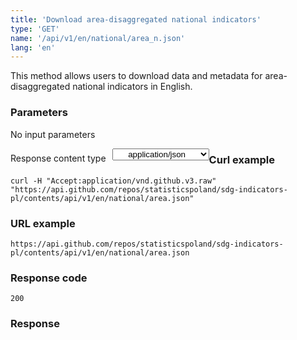 ```yaml
---
title: 'Download area-disaggregated national indicators'
type: 'GET'
name: '/api/v1/en/national/area_n.json'
lang: 'en'
---
```


This method allows users to download data and metadata for area-disaggregated national indicators in English.

### Parameters

<p>No input parameters</p>

<p style='float:left;margin-top: 7px;'>Response content type</p>
<select style='float:left;padding: 0px 15px;width: 155px;margin-left: 10px;text-align-last: center;'>
  <option>application/json</option>
</select>

<div id='exampleNatArea'>

<h3 id="przykładowy-curl">Curl example</h3>

<p><code class="highlighter-rouge">curl -H "Accept:application/vnd.github.v3.raw" "https://api.github.com/repos/statisticspoland/sdg-indicators-pl/contents/api/v1/en/national/area.json"</code></p>

<h3 id="przykładowy-url">URL example</h3>

<p><code class="highlighter-rouge">https://api.github.com/repos/statisticspoland/sdg-indicators-pl/contents/api/v1/en/national/area.json</code></p>

<h3 id="przykładowy-kod-odpowiedzi">Response code</h3>

<p><code class="highlighter-rouge">200</code></p>

<h3 id="przykładowa-odpowiedź">Response</h3>

<p><code class="highlighter-rouge" id="show-data-NatArea">
</code></p>

</div>


<script>

$.getJSON('https://sdg.gov.pl/api/v1/en/national/area.json', function(data) {
    $('#show-data-NatArea').html(JSON.stringify(data, null, 2));
});

</script>
